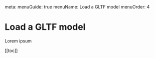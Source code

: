 <route lang="yaml">
meta:
  menuGuide: true
  menuName: Load a GLTF model
  menuOrder: 4
</route>

<div class="content-wrapper">

# Load a GLTF model

Lorem ipsum

</div>

<div class="toc-wrapper">

[[toc]]

</div>